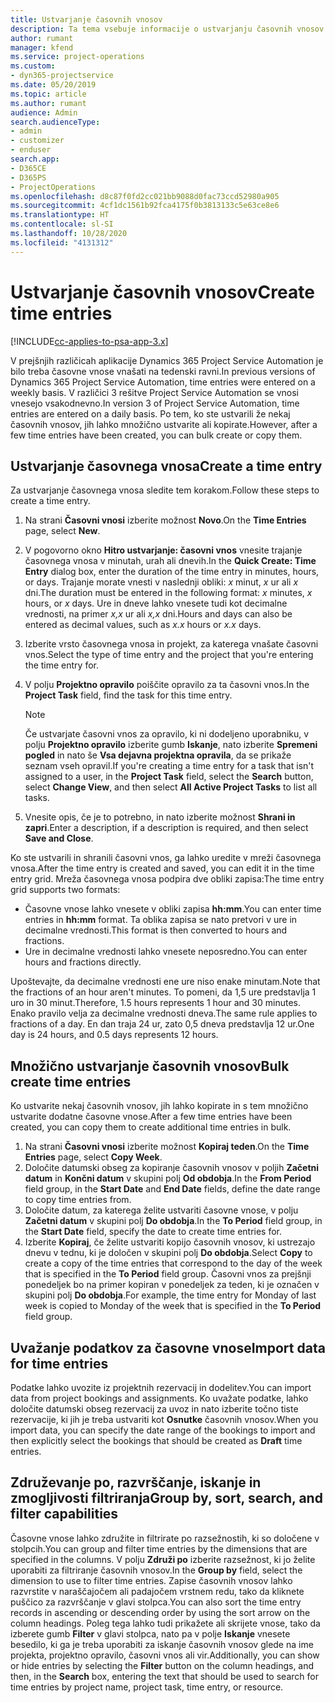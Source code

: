 ```yaml
---
title: Ustvarjanje časovnih vnosov
description: Ta tema vsebuje informacije o ustvarjanju časovnih vnosov.
author: rumant
manager: kfend
ms.service: project-operations
ms.custom:
- dyn365-projectservice
ms.date: 05/20/2019
ms.topic: article
ms.author: rumant
audience: Admin
search.audienceType:
- admin
- customizer
- enduser
search.app:
- D365CE
- D365PS
- ProjectOperations
ms.openlocfilehash: d8c87f0fd2cc021bb9088d0fac73ccd52980a905
ms.sourcegitcommit: 4cf1dc1561b92fca4175f0b3813133c5e63ce8e6
ms.translationtype: HT
ms.contentlocale: sl-SI
ms.lasthandoff: 10/28/2020
ms.locfileid: "4131312"
---
```

# <a name="create-time-entries"></a><span data-ttu-id="0e3a6-103">Ustvarjanje časovnih vnosov</span><span class="sxs-lookup"><span data-stu-id="0e3a6-103">Create time entries</span></span>

[!INCLUDE[cc-applies-to-psa-app-3.x](../includes/cc-applies-to-psa-app-3x.md)]

<span data-ttu-id="0e3a6-104">V prejšnjih različicah aplikacije Dynamics 365 Project Service Automation je bilo treba časovne vnose vnašati na tedenski ravni.</span><span class="sxs-lookup"><span data-stu-id="0e3a6-104">In previous versions of Dynamics 365 Project Service Automation, time entries were entered on a weekly basis.</span></span> <span data-ttu-id="0e3a6-105">V različici 3 rešitve Project Service Automation se vnosi vnesejo vsakodnevno.</span><span class="sxs-lookup"><span data-stu-id="0e3a6-105">In version 3 of Project Service Automation, time entries are entered on a daily basis.</span></span> <span data-ttu-id="0e3a6-106">Po tem, ko ste ustvarili že nekaj časovnih vnosov, jih lahko množično ustvarite ali kopirate.</span><span class="sxs-lookup"><span data-stu-id="0e3a6-106">However, after a few time entries have been created, you can bulk create or copy them.</span></span>

## <a name="create-a-time-entry"></a><span data-ttu-id="0e3a6-107">Ustvarjanje časovnega vnosa</span><span class="sxs-lookup"><span data-stu-id="0e3a6-107">Create a time entry</span></span>

<span data-ttu-id="0e3a6-108">Za ustvarjanje časovnega vnosa sledite tem korakom.</span><span class="sxs-lookup"><span data-stu-id="0e3a6-108">Follow these steps to create a time entry.</span></span>

1. <span data-ttu-id="0e3a6-109">Na strani **Časovni vnosi** izberite možnost **Novo**.</span><span class="sxs-lookup"><span data-stu-id="0e3a6-109">On the **Time Entries** page, select **New**.</span></span>
2. <span data-ttu-id="0e3a6-110">V pogovorno okno **Hitro ustvarjanje: časovni vnos** vnesite trajanje časovnega vnosa v minutah, urah ali dnevih.</span><span class="sxs-lookup"><span data-stu-id="0e3a6-110">In the **Quick Create: Time Entry** dialog box, enter the duration of the time entry in minutes, hours, or days.</span></span> <span data-ttu-id="0e3a6-111">Trajanje morate vnesti v naslednji obliki: *x* minut, *x* ur ali *x* dni.</span><span class="sxs-lookup"><span data-stu-id="0e3a6-111">The duration must be entered in the following format: *x* minutes, *x* hours, or *x* days.</span></span> <span data-ttu-id="0e3a6-112">Ure in dneve lahko vnesete tudi kot decimalne vrednosti, na primer *x,x* ur ali *x,x* dni.</span><span class="sxs-lookup"><span data-stu-id="0e3a6-112">Hours and days can also be entered as decimal values, such as *x.x* hours or *x.x* days.</span></span>
3. <span data-ttu-id="0e3a6-113">Izberite vrsto časovnega vnosa in projekt, za katerega vnašate časovni vnos.</span><span class="sxs-lookup"><span data-stu-id="0e3a6-113">Select the type of time entry and the project that you're entering the time entry for.</span></span>
4. <span data-ttu-id="0e3a6-114">V polju **Projektno opravilo** poiščite opravilo za ta časovni vnos.</span><span class="sxs-lookup"><span data-stu-id="0e3a6-114">In the **Project Task** field, find the task for this time entry.</span></span>

    > [!NOTE]
    > <span data-ttu-id="0e3a6-115">Če ustvarjate časovni vnos za opravilo, ki ni dodeljeno uporabniku, v polju **Projektno opravilo** izberite gumb **Iskanje**, nato izberite **Spremeni pogled** in nato še **Vsa dejavna projektna opravila**, da se prikaže seznam vseh opravil.</span><span class="sxs-lookup"><span data-stu-id="0e3a6-115">If you're creating a time entry for a task that isn't assigned to a user, in the **Project Task** field, select the **Search** button, select **Change View**, and then select **All Active Project Tasks** to list all tasks.</span></span>

5. <span data-ttu-id="0e3a6-116">Vnesite opis, če je to potrebno, in nato izberite možnost **Shrani in zapri**.</span><span class="sxs-lookup"><span data-stu-id="0e3a6-116">Enter a description, if a description is required, and then select **Save and Close**.</span></span>

<span data-ttu-id="0e3a6-117">Ko ste ustvarili in shranili časovni vnos, ga lahko uredite v mreži časovnega vnosa.</span><span class="sxs-lookup"><span data-stu-id="0e3a6-117">After the time entry is created and saved, you can edit it in the time entry grid.</span></span> <span data-ttu-id="0e3a6-118">Mreža časovnega vnosa podpira dve obliki zapisa:</span><span class="sxs-lookup"><span data-stu-id="0e3a6-118">The time entry grid supports two formats:</span></span>

- <span data-ttu-id="0e3a6-119">Časovne vnose lahko vnesete v obliki zapisa **hh:mm**.</span><span class="sxs-lookup"><span data-stu-id="0e3a6-119">You can enter time entries in **hh:mm** format.</span></span> <span data-ttu-id="0e3a6-120">Ta oblika zapisa se nato pretvori v ure in decimalne vrednosti.</span><span class="sxs-lookup"><span data-stu-id="0e3a6-120">This format is then converted to hours and fractions.</span></span>
- <span data-ttu-id="0e3a6-121">Ure in decimalne vrednosti lahko vnesete neposredno.</span><span class="sxs-lookup"><span data-stu-id="0e3a6-121">You can enter hours and fractions directly.</span></span>

<span data-ttu-id="0e3a6-122">Upoštevajte, da decimalne vrednosti ene ure niso enake minutam.</span><span class="sxs-lookup"><span data-stu-id="0e3a6-122">Note that the fractions of an hour aren't minutes.</span></span> <span data-ttu-id="0e3a6-123">To pomeni, da 1,5 ure predstavlja 1 uro in 30 minut.</span><span class="sxs-lookup"><span data-stu-id="0e3a6-123">Therefore, 1.5 hours represents 1 hour and 30 minutes.</span></span> <span data-ttu-id="0e3a6-124">Enako pravilo velja za decimalne vrednosti dneva.</span><span class="sxs-lookup"><span data-stu-id="0e3a6-124">The same rule applies to fractions of a day.</span></span> <span data-ttu-id="0e3a6-125">En dan traja 24 ur, zato 0,5 dneva predstavlja 12 ur.</span><span class="sxs-lookup"><span data-stu-id="0e3a6-125">One day is 24 hours, and 0.5 days represents 12 hours.</span></span>

## <a name="bulk-create-time-entries"></a><span data-ttu-id="0e3a6-126">Množično ustvarjanje časovnih vnosov</span><span class="sxs-lookup"><span data-stu-id="0e3a6-126">Bulk create time entries</span></span>

<span data-ttu-id="0e3a6-127">Ko ustvarite nekaj časovnih vnosov, jih lahko kopirate in s tem množično ustvarite dodatne časovne vnose.</span><span class="sxs-lookup"><span data-stu-id="0e3a6-127">After a few time entries have been created, you can copy them to create additional time entries in bulk.</span></span>

1. <span data-ttu-id="0e3a6-128">Na strani **Časovni vnosi** izberite možnost **Kopiraj teden**.</span><span class="sxs-lookup"><span data-stu-id="0e3a6-128">On the **Time Entries** page, select **Copy Week**.</span></span>
2. <span data-ttu-id="0e3a6-129">Določite datumski obseg za kopiranje časovnih vnosov v poljih **Začetni datum** in **Končni datum** v skupini polj **Od obdobja**.</span><span class="sxs-lookup"><span data-stu-id="0e3a6-129">In the **From Period** field group, in the **Start Date** and **End Date** fields, define the date range to copy time entries from.</span></span>
3. <span data-ttu-id="0e3a6-130">Določite datum, za katerega želite ustvariti časovne vnose, v polju **Začetni datum** v skupini polj **Do obdobja**.</span><span class="sxs-lookup"><span data-stu-id="0e3a6-130">In the **To Period** field group, in the **Start Date** field, specify the date to create time entries for.</span></span>
4. <span data-ttu-id="0e3a6-131">Izberite **Kopiraj**, če želite ustvariti kopijo časovnih vnosov, ki ustrezajo dnevu v tednu, ki je določen v skupini polj **Do obdobja**.</span><span class="sxs-lookup"><span data-stu-id="0e3a6-131">Select **Copy** to create a copy of the time entries that correspond to the day of the week that is specified in the **To Period** field group.</span></span> <span data-ttu-id="0e3a6-132">Časovni vnos za prejšnji ponedeljek bo na primer kopiran v ponedeljek za teden, ki je označen v skupini polj **Do obdobja**.</span><span class="sxs-lookup"><span data-stu-id="0e3a6-132">For example, the time entry for Monday of last week is copied to Monday of the week that is specified in the **To Period** field group.</span></span>

## <a name="import-data-for-time-entries"></a><span data-ttu-id="0e3a6-133">Uvažanje podatkov za časovne vnose</span><span class="sxs-lookup"><span data-stu-id="0e3a6-133">Import data for time entries</span></span>

<span data-ttu-id="0e3a6-134">Podatke lahko uvozite iz projektnih rezervacij in dodelitev.</span><span class="sxs-lookup"><span data-stu-id="0e3a6-134">You can import data from project bookings and assignments.</span></span> <span data-ttu-id="0e3a6-135">Ko uvažate podatke, lahko določite datumski obseg rezervacij za uvoz in nato izberite točno tiste rezervacije, ki jih je treba ustvariti kot **Osnutke** časovnih vnosov.</span><span class="sxs-lookup"><span data-stu-id="0e3a6-135">When you import data, you can specify the date range of the bookings to import and then explicitly select the bookings that should be created as **Draft** time entries.</span></span>

## <a name="group-by-sort-search-and-filter-capabilities"></a><span data-ttu-id="0e3a6-136">Združevanje po, razvrščanje, iskanje in zmogljivosti filtriranja</span><span class="sxs-lookup"><span data-stu-id="0e3a6-136">Group by, sort, search, and filter capabilities</span></span>

<span data-ttu-id="0e3a6-137">Časovne vnose lahko združite in filtrirate po razsežnostih, ki so določene v stolpcih.</span><span class="sxs-lookup"><span data-stu-id="0e3a6-137">You can group and filter time entries by the dimensions that are specified in the columns.</span></span> <span data-ttu-id="0e3a6-138">V polju **Združi po** izberite razsežnost, ki jo želite uporabiti za filtriranje časovnih vnosov.</span><span class="sxs-lookup"><span data-stu-id="0e3a6-138">In the **Group by** field, select the dimension to use to filter time entries.</span></span> <span data-ttu-id="0e3a6-139">Zapise časovnih vnosov lahko razvrstite v naraščajočem ali padajočem vrstnem redu, tako da kliknete puščico za razvrščanje v glavi stolpca.</span><span class="sxs-lookup"><span data-stu-id="0e3a6-139">You can also sort the time entry records in ascending or descending order by using the sort arrow on the column headings.</span></span> <span data-ttu-id="0e3a6-140">Poleg tega lahko tudi prikažete ali skrijete vnose, tako da izberete gumb **Filter** v glavi stolpca, nato pa v polje **Iskanje** vnesete besedilo, ki ga je treba uporabiti za iskanje časovnih vnosov glede na ime projekta, projektno opravilo, časovni vnos ali vir.</span><span class="sxs-lookup"><span data-stu-id="0e3a6-140">Additionally, you can show or hide entries by selecting the **Filter** button on the column headings, and then, in the **Search** box, entering the text that should be used to search for time entries by project name, project task, time entry, or resource.</span></span>
